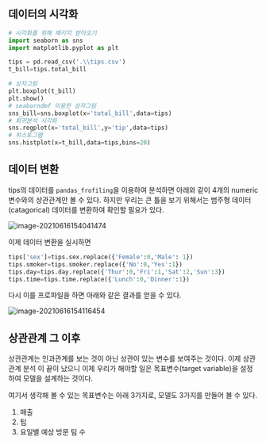 ## 데이터의 시각화

```python
# 시각화를 위해 패키지 받아오기
import seaborn as sns
import matplotlib.pyplot as plt

tips = pd.read_csv('.\\tips.csv')
t_bill=tips.total_bill

# 상자그림
plt.boxplot(t_bill)
plt.show()
# seaborndmf 이용한 상자그림
sns_bill=sns.boxplot(x='total_bill',data=tips)
# 회귀분석 시각화
sns.regplot(x='total_bill',y='tip',data=tips)
# 히스토그램
sns.histplot(x=t_bill,data=tips,bins=20)

```



## 데이터 변환

 tips의 데이터를 `pandas_frofiling`을 이용하여 분석하면 아래와 같이 4개의 numeric 변수와의 상관관계만 볼 수 있다. 하지만 우리는 큰 틀을 보기 위해서는 범주형 데이터(catagorical)  데이터를 변환하여 확인할 필요가  있다.



![image-20210616154041474](C:\Users\SEC\AppData\Roaming\Typora\typora-user-images\image-20210616154041474.png)

이제 데이터 변환을 실시하면 

```python
tips['sex']=tips.sex.replace({'Female':0,'Male': 1})
tips.smoker=tips.smoker.replace({'No':0,'Yes':1})
tips.day=tips.day.replace({'Thur':0,'Fri':1,'Sat':2,'Sun':3})
tips.time=tips.time.replace({'Lunch':0,'Dinner':1})
```

다시 이를 프로파일을 하면 아래와 같은 결과를 얻을 수 있다.

![image-20210616154116454](C:\Users\SEC\AppData\Roaming\Typora\typora-user-images\image-20210616154116454.png)

## 상관관계 그 이후

 상관관계는 인과관계를 보는 것이 아닌 상관이 있는 변수를 보여주는 것이다. 이제 상관관계 분석 이 끝이 났으니 이제 우리가 해야할 일은 목표변수(target variable)을 설정하여 모델을 설계하는 것이다. 

여기서 생각해 볼 수 있는 목표변수는 아래 3가지로, 모델도 3가지를 만들어 볼 수 있다. 

1. 매출
2. 팁
3. 요일별 예상 방문 팀 수

